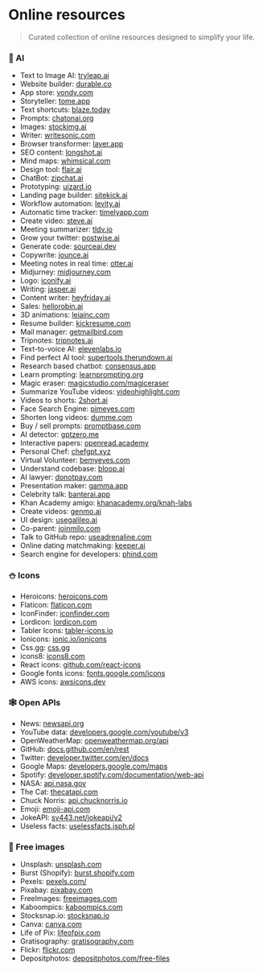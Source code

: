 # Online resources

> Curated collection of online resources designed to simplify your life.

### 🤖 AI

- Text to Image AI: [tryleap.ai](https://tryleap.ai)
- Website builder: [durable.co](https://durable.co)
- App store: [vondy.com](https://vondy.com)
- Storyteller: [tome.app](https://tome.app)
- Text shortcuts: [blaze.today](https://blaze.today)
- Prompts: [chatonai.org](https://chatonai.org)
- Images: [stockimg.ai](https://stockimg.ai)
- Writer: [writesonic.com](https://writesonic.com)
- Browser transformer: [layer.app](https://layer.app)
- SEO content: [longshot.ai](https://longshot.ai)
- Mind maps: [whimsical.com](https://whimsical.com)
- Design tool: [flair.ai](https://flair.ai)
- ChatBot: [zipchat.ai](https://zipchat.ai)
- Prototyping: [uizard.io](https://uizard.io)
- Landing page builder: [sitekick.ai](https://sitekick.ai)
- Workflow automation: [levity.ai](https://levity.ai)
- Automatic time tracker: [timelyapp.com](https://timelyapp.com)
- Create video: [steve.ai](https://steve.ai)
- Meeting summarizer: [tldv.io](https://tldv.io)
- Grow your twitter: [postwise.ai](https://postwise.ai)
- Generate code: [sourceai.dev](https://sourceai.dev)
- Copywrite: [jounce.ai](https://jounce.ai)
- Meeting notes in real time: [otter.ai](https://otter.ai)
- Midjurney: [midjourney.com](https://midjourney.com)
- Logo: [iconify.ai](https://iconify.ai)
- Writing: [jasper.ai](https://jasper.ai)
- Content writer: [heyfriday.ai](https://heyfriday.ai)
- Sales: [hellorobin.ai](https://hellorobin.ai)
- 3D animations: [leiainc.com](https://leiainc.com)
- Resume builder: [kickresume.com](https://www.kickresume.com)
- Mail manager: [getmailbird.com](https://getmailbird.com)
- Tripnotes: [tripnotes.ai](https://tripnotes.ai)
- Text-to-voice AI: [elevenlabs.io](https://elevenlabs.io)
- Find perfect AI tool: [supertools.therundown.ai](https://supertools.therundown.ai)
- Research based chatbot: [consensus.app](https://consensus.app)
- Learn prompting: [learnprompting.org](https://learnprompting.org)
- Magic eraser: [magicstudio.com/magiceraser](https://magicstudio.com/magiceraser)
- Summarize YouTube videos: [videohighlight.com](https://videohighlight.com)
- Videos to shorts: [2short.ai](https://2short.ai)
- Face Search Engine: [pimeyes.com](https://pimeyes.com)
- Shorten long videos: [dumme.com](https://dumme.com)
- Buy / sell prompts: [promptbase.com](https://promptbase.com)
- AI detector: [gptzero.me](https://gptzero.me)
- Interactive papers: [openread.academy](https://openread.academy)
- Personal Chef: [chefgpt.xyz](https://chefgpt.xyz)
- Virtual Volunteer: [bemyeyes.com](https://bemyeyes.com)
- Understand codebase: [bloop.ai](https://bloop.ai)
- AI lawyer: [donotpay.com](https://donotpay.com)
- Presentation maker: [gamma.app](https://gamma.app)
- Celebrity talk: [banterai.app](https://banterai.app)
- Khan Academy amigo: [khanacademy.org/knah-labs](https://khanacademy.org/knah-labs)
- Create videos: [genmo.ai](https://genmo.ai)
- UI design: [usegalileo.ai](https://usegalileo.ai)
- Co-parent: [joinmilo.com](https://joinmilo.com)
- Talk to GitHub repo: [useadrenaline.com](https://useadrenaline.com)
- Online dating matchmaking: [keeper.ai](https://keeper.ai)
- Search engine for developers: [phind.com](https://www.phind.com)

### ⛄️ Icons

- Heroicons: [heroicons.com](https://heroicons.com)
- Flaticon: [flaticon.com](https://www.flaticon.com)
- IconFinder: [iconfinder.com](https://www.iconfinder.com)
- Lordicon: [lordicon.com](https://lordicon.com)
- Tabler Icons: [tabler-icons.io](https://tabler-icons.io)
- Ionicons: [ionic.io/ionicons](https://ionic.io/ionicons)
- Css.gg: [css.gg](https://css.gg)
- icons8: [icons8.com](https://icons8.com)
- React icons: [github.com/react-icons](https://github.com/react-icons)
- Google fonts icons: [fonts.google.com/icons](https://fonts.google.com/icons)
- AWS icons: [awsicons.dev](https://awsicons.dev)

### 🕸️ Open APIs

- News: [newsapi.org](https://newsapi.org)
- YouTube data: [developers.google.com/youtube/v3](https://developers.google.com/youtube/v3)
- OpenWeatherMap: [openweathermap.org/api](openweathermap.org/api)
- GitHub: [docs.github.com/en/rest](https://docs.github.com/en/rest)
- Twitter: [developer.twitter.com/en/docs](https://developer.twitter.com/en/docs)
- Google Maps: [developers.google.com/maps](https://developers.google.com/maps)
- Spotify: [developer.spotify.com/documentation/web-api](https://developer.spotify.com/documentation/web-api)
- NASA: [api.nasa.gov](https://api.nasa.gov)
- The Cat: [thecatapi.com](https://thecatapi.com)
- Chuck Norris: [api.chucknorris.io](https://api.chucknorris.io)
- Emoji: [emoji-api.com](https://emoji-api.com)
- JokeAPI: [sv443.net/jokeapi/v2](https://sv443.net/jokeapi/v2)
- Useless facts: [uselessfacts.jsph.pl](https://uselessfacts.jsph.pl)

### 🌅 Free images

- Unsplash: [unsplash.com](https://unsplash.com)
- Burst (Shopify): [burst.shopify.com](https://burst.shopify.com)
- Pexels: [pexels.com/](https://www.pexels.com)
- Pixabay: [pixabay.com](https://pixabay.com)
- FreeImages: [freeimages.com](https://freeimages.com)
- Kaboompics: [kaboompics.com](https://kaboompics.com)
- Stocksnap.io: [stocksnap.io](https://stocksnap.io)
- Canva: [canva.com](https://www.canva.com/photos/free)
- Life of Pix: [lifeofpix.com](https://www.lifeofpix.com)
- Gratisography: [gratisography.com](https://gratisography.com)
- Flickr: [flickr.com](https://flickr.com)
- Depositphotos: [depositphotos.com/free-files](depositphotos.com/free-files)
